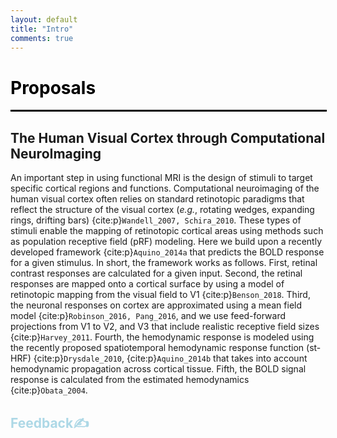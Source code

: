 ```yaml
---
layout: default
title: "Intro"
comments: true
---
```




# <span style="color:black">Proposals</span>

<hr style="border: 1px solid black; width:100%;"></hr>


## The Human Visual Cortex through Computational NeuroImaging

An important step in using functional MRI is the design of stimuli to target specific cortical regions and functions. Computational neuroimaging of the human visual cortex often relies on standard retinotopic paradigms that reflect the structure of the visual cortex (*e.g.*, rotating wedges, expanding rings, drifting bars) {cite:p}`Wandell_2007, Schira_2010`. These types of stimuli enable the mapping of retinotopic cortical areas using methods such as population receptive field (pRF) modeling. Here we build upon a recently developed framework {cite:p}`Aquino_2014a` that predicts the BOLD response for a given stimulus. In short, the framework works as follows. First, retinal contrast responses are calculated for a given input. Second, the retinal responses are mapped onto a cortical surface by using a model of retinotopic mapping from the visual field to V1 {cite:p}`Benson_2018`. Third, the neuronal responses on cortex are approximated using a mean field model {cite:p}`Robinson_2016, Pang_2016`, and we use feed-forward projections from V1 to V2, and V3 that include realistic receptive field sizes {cite:p}`Harvey_2011`. Fourth, the hemodynamic response is modeled using the recently proposed spatiotemporal hemodynamic response function (st-HRF) {cite:p}`Drysdale_2010`, {cite:p}`Aquino_2014b` that takes into account hemodynamic propagation across cortical tissue. Fifth, the BOLD signal response is calculated from the estimated hemodynamics {cite:p}`Obata_2004`.




## <span style="color:lightblue">Feedback✍️</span>

```{disqus}
```


